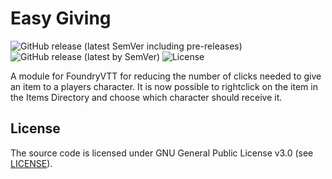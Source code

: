 # Easy Giving
<img alt="GitHub release (latest SemVer including pre-releases)" src="https://img.shields.io/github/v/release/GoblinCoder/fvtt-easy-giving?include_prereleases"> <img alt="GitHub release (latest by SemVer)" src="https://img.shields.io/github/downloads/GoblinCoder/fvtt-easy-giving/latest/total"> <img alt="License" src="https://img.shields.io/badge/license-GPLv3-lightgrey">

A module for FoundryVTT for reducing the number of clicks needed to give an item to a players character. It is now possible to rightclick on the item in the Items Directory and choose which character should receive it.

## License
The source code is licensed under GNU General Public License v3.0 (see [LICENSE](LICENSE)).